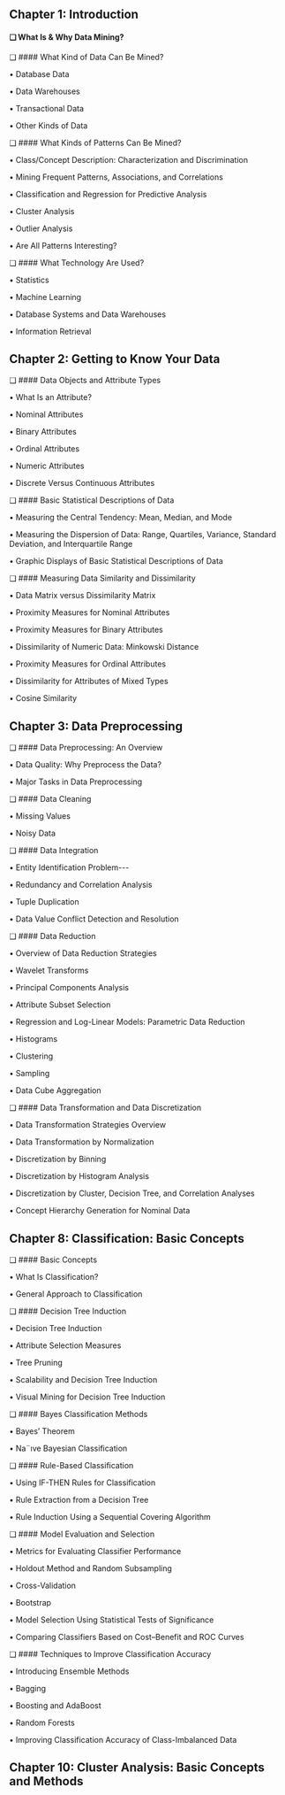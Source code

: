 ## Chapter 1: Introduction

#### ❑ What Is & Why Data Mining?


❑ #### What Kind of Data Can Be Mined?


• Database Data

• Data Warehouses

• Transactional Data

• Other Kinds of Data


❑ #### What Kinds of Patterns Can Be Mined?


• Class/Concept Description: Characterization and Discrimination

• Mining Frequent Patterns, Associations, and Correlations

• Classification and Regression for Predictive Analysis

• Cluster Analysis

• Outlier Analysis

• Are All Patterns Interesting?


❑ #### What Technology Are Used?


• Statistics

• Machine Learning

• Database Systems and Data Warehouses

• Information Retrieval



## Chapter 2: Getting to Know Your Data


❑ #### Data Objects and Attribute Types


• What Is an Attribute?

• Nominal Attributes

• Binary Attributes

• Ordinal Attributes

• Numeric Attributes

• Discrete Versus Continuous Attributes


❑ #### Basic Statistical Descriptions of Data


• Measuring the Central Tendency: Mean, Median, and Mode

• Measuring the Dispersion of Data: Range, Quartiles, Variance, Standard Deviation, and Interquartile Range

• Graphic Displays of Basic Statistical Descriptions of Data


❑ #### Measuring Data Similarity and Dissimilarity


• Data Matrix versus Dissimilarity Matrix

• Proximity Measures for Nominal Attributes

• Proximity Measures for Binary Attributes

• Dissimilarity of Numeric Data: Minkowski Distance

• Proximity Measures for Ordinal Attributes

• Dissimilarity for Attributes of Mixed Types

• Cosine Similarity




## Chapter 3: Data Preprocessing


❑ #### Data Preprocessing: An Overview


• Data Quality: Why Preprocess the Data?

• Major Tasks in Data Preprocessing


❑ #### Data Cleaning


• Missing Values

• Noisy Data


❑ #### Data Integration


• Entity Identification Problem---

• Redundancy and Correlation Analysis

• Tuple Duplication

• Data Value Conflict Detection and Resolution


❑ #### Data Reduction


• Overview of Data Reduction Strategies

• Wavelet Transforms

• Principal Components Analysis

• Attribute Subset Selection

• Regression and Log-Linear Models: Parametric Data Reduction

• Histograms

• Clustering

• Sampling

• Data Cube Aggregation


❑ #### Data Transformation and Data Discretization


• Data Transformation Strategies Overview

• Data Transformation by Normalization

• Discretization by Binning

• Discretization by Histogram Analysis

• Discretization by Cluster, Decision Tree, and Correlation Analyses

• Concept Hierarchy Generation for Nominal Data




## Chapter 8: Classification: Basic Concepts


❑ #### Basic Concepts


• What Is Classification?

• General Approach to Classification


❑ #### Decision Tree Induction


• Decision Tree Induction

• Attribute Selection Measures

• Tree Pruning

• Scalability and Decision Tree Induction

• Visual Mining for Decision Tree Induction


❑ #### Bayes Classification Methods

• Bayes’ Theorem

• Na¨ıve Bayesian Classification


❑ #### Rule-Based Classification


• Using IF-THEN Rules for Classification

• Rule Extraction from a Decision Tree

• Rule Induction Using a Sequential Covering Algorithm


❑ #### Model Evaluation and Selection


• Metrics for Evaluating Classifier Performance

• Holdout Method and Random Subsampling

• Cross-Validation

• Bootstrap

• Model Selection Using Statistical Tests of Significance

• Comparing Classifiers Based on Cost–Benefit and ROC Curves


❑ #### Techniques to Improve Classification Accuracy


• Introducing Ensemble Methods

• Bagging

• Boosting and AdaBoost

• Random Forests

• Improving Classification Accuracy of Class-Imbalanced Data



## Chapter 10: Cluster Analysis: Basic Concepts and Methods
